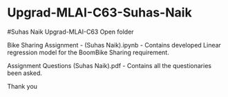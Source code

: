 # Upgrad-MLAI-C63-Suhas-Naik
#Suhas Naik Upgrad-MLAI-C63 Open folder

Bike Sharing Assignment - (Suhas Naik).ipynb - Contains developed Linear regression model for the BoomBike Sharing requirement. 

Assignment Questions (Suhas Naik).pdf - Contains all the questionaries been asked.

Thank you
